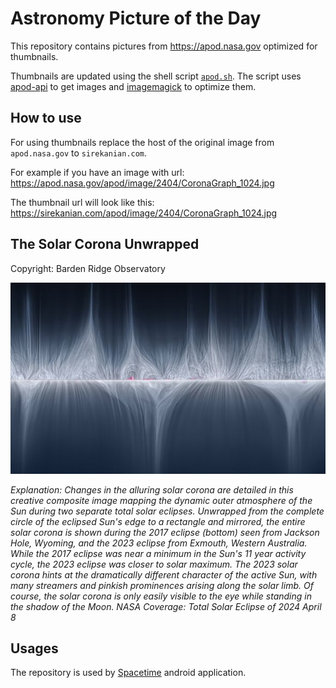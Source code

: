 # Astronomy Picture of the Day

This repository contains pictures from https://apod.nasa.gov optimized for thumbnails.

Thumbnails are updated using the shell script [`apod.sh`](apod.sh). The script
uses [apod-api](https://github.com/nasa/apod-api) to get images and [imagemagick](https://imagemagick.org) to
optimize them.

## How to use

For using thumbnails replace the host of the original image from `apod.nasa.gov` to `sirekanian.com`.

For example if you have an image with url:<br>
https://apod.nasa.gov/apod/image/2404/CoronaGraph_1024.jpg

The thumbnail url will look like this:<br>
https://sirekanian.com/apod/image/2404/CoronaGraph_1024.jpg

## The Solar Corona Unwrapped

Copyright: Barden Ridge Observatory

[![the picture of the day][1]][2]

_Explanation: Changes in the alluring solar corona are detailed in this creative composite image mapping the dynamic outer atmosphere of the Sun during two separate total solar eclipses. Unwrapped from the complete circle of the eclipsed Sun's edge to a rectangle and mirrored, the entire solar corona is shown during the 2017 eclipse (bottom) seen from Jackson Hole, Wyoming, and the 2023 eclipse from Exmouth, Western Australia. While the 2017 eclipse was near a minimum in the Sun's 11 year activity cycle, the 2023 eclipse was closer to solar maximum. The 2023 solar corona hints at the dramatically different character of the active Sun, with many streamers and pinkish prominences arising along the solar limb. Of course, the solar corona is only easily visible to the eye while standing in the shadow of the Moon.   NASA Coverage: Total Solar Eclipse of 2024 April 8_

## Usages

The repository is used by [Spacetime][3] android application.

[1]: image/2404/CoronaGraph_1024.jpg

[2]: https://apod.nasa.gov/apod/image/2404/CoronaGraph_1024.jpg

[3]: https://github.com/sirekanian/spacetime
